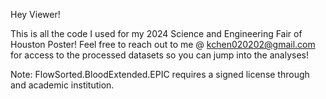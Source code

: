 Hey Viewer!

This is all the code I used for my 2024 Science and Engineering Fair of Houston Poster! Feel free to reach out to me @ kchen020202@gmail.com for access to the processed datasets so you can jump into the analyses! 

Note: FlowSorted.BloodExtended.EPIC requires a signed license through and academic institution.
